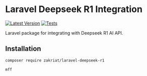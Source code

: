 # Laravel Deepseek R1 Integration

[![Latest Version](https://img.shields.io/packagist/v/zakriat/laravel-deepseek-r1.svg?style=flat-square)](https://packagist.org/packages/zakriat/laravel-deepseek-r1)
[![Tests](https://github.com/zakriat/laravel-deepseek-r1/actions/workflows/tests.yml/badge.svg)](https://github.com/zakriat/laravel-deepseek-r1/actions/workflows/tests.yml)

Laravel package for integrating with Deepseek R1 AI API.

## Installation

```bash
composer require zakriat/laravel-deepseek-r1

mff
